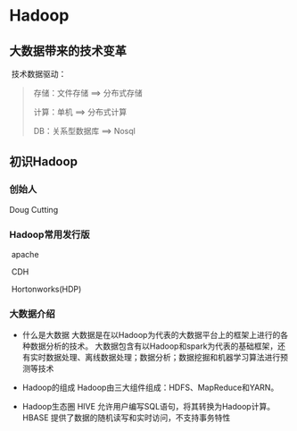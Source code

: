 # Hadoop

## 大数据带来的技术变革

​	技术数据驱动：

> ​	存储：文件存储 ==> 分布式存储
>
> ​	计算：单机 ==> 分布式计算
>
> ​	DB：关系型数据库 ==> Nosql

## 初识Hadoop

### 创始人

Doug Cutting

### Hadoop常用发行版

​	apache

​	CDH

​	Hortonworks(HDP)

### 大数据介绍

-   什么是大数据
    大数据是在以Hadoop为代表的大数据平台上的框架上进行的各种数据分析的技术。
    大数据包含有以Hadoop和spark为代表的基础框架，还有实时数据处理、离线数据处理；数据分析；数据挖掘和机器学习算法进行预测等技术

-   Hadoop的组成
    Hadoop由三大组件组成：HDFS、MapReduce和YARN。
-   Hadoop生态圈
    HIVE 允许用户编写SQL语句，将其转换为Hadoop计算。
    HBASE  提供了数据的随机读写和实时访问，不支持事务特性
